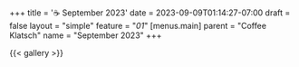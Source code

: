 +++
title = '☕ September 2023'
date = 2023-09-09T01:14:27-07:00
draft = false
layout = "simple"
feature = "*01*"
[menus.main]
    parent = "Coffee Klatsch"
    name = "September 2023"
+++

{{< gallery >}}
